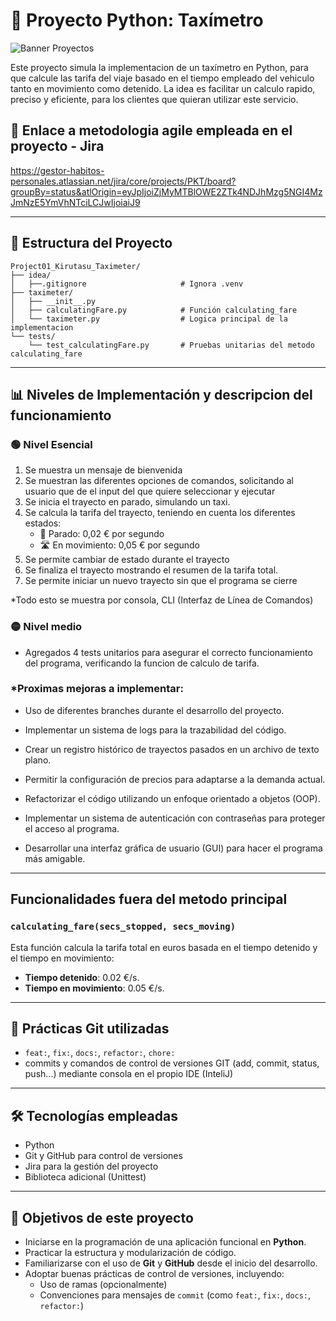 
# 🚕 Proyecto Python: Taxímetro

![Banner Proyectos](https://github.com/user-attachments/assets/bc6e34f7-4031-43dd-8cfc-805c935ba3c4)

Este proyecto simula la implementacion de un taxímetro en Python, para que calcule las tarifa del viaje basado en el tiempo empleado del vehiculo tanto en movimiento como detenido.
La idea es facilitar un calculo rapido, preciso y eficiente, para los clientes que quieran utilizar este servicio.

## 🚀 Enlace a metodologia agile empleada en el proyecto - Jira

https://gestor-habitos-personales.atlassian.net/jira/core/projects/PKT/board?groupBy=status&atlOrigin=eyJpIjoiZjMyMTBlOWE2ZTk4NDJhMzg5NGI4MzJmNzE5YmVhNTciLCJwIjoiaiJ9

---

## 📁 Estructura del Proyecto

```
Project01_Kirutasu_Taximeter/
├── idea/
│   ├──.gitignore                     # Ignora .venv
├── taximeter/
│   ├── __init__.py
│   ├── calculatingFare.py            # Función calculating_fare
│   └── taximeter.py                  # Logica principal de la implementacion
└── tests/
    └── test_calculatingFare.py       # Pruebas unitarias del metodo calculating_fare
```

---

## 📊 Niveles de Implementación y descripcion del funcionamiento

### 🟢 Nivel Esencial

1. Se muestra un mensaje de bienvenida
2. Se muestran las diferentes opciones de comandos, solicitando al usuario que de el input del que quiere seleccionar y ejecutar
3. Se inicia el trayecto en parado, simulando un taxi.
4. Se calcula la tarifa del trayecto, teniendo en cuenta los diferentes estados:
   - 📍 Parado: 0,02 € por segundo
   - 🛣️ En movimiento: 0,05 € por segundo
5. Se permite cambiar de estado durante el trayecto
6. Se finaliza el trayecto mostrando el resumen de la tarifa total.
7. Se permite iniciar un nuevo trayecto sin que el programa se cierre

*Todo esto se muestra por consola, CLI (Interfaz de Línea de Comandos)

### 🟡 Nivel medio
- Agregados 4 tests unitarios para asegurar el correcto funcionamiento del programa, verificando la funcion de calculo de tarifa.


### *Proximas mejoras a implementar:
- Uso de diferentes branches durante el desarrollo del proyecto. 
- Implementar un sistema de logs para la trazabilidad del código.
- Crear un registro histórico de trayectos pasados en un archivo de texto plano.
- Permitir la configuración de precios para adaptarse a la demanda actual.

- Refactorizar el código utilizando un enfoque orientado a objetos (OOP).
- Implementar un sistema de autenticación con contraseñas para proteger el acceso al programa.
- Desarrollar una interfaz gráfica de usuario (GUI) para hacer el programa más amigable.

---

## Funcionalidades fuera del metodo principal

### `calculating_fare(secs_stopped, secs_moving)`
Esta función calcula la tarifa total en euros basada en el tiempo detenido y el tiempo en movimiento:
- **Tiempo detenido**: 0.02 €/s.
- **Tiempo en movimiento**: 0.05 €/s.

---

## 📌 Prácticas Git utilizadas

- `feat:`, `fix:`, `docs:`, `refactor:`, `chore:` 
- commits y comandos de control de versiones GIT (add, commit, status, push...) mediante consola en el propio IDE (InteliJ)

---

## 🛠️ Tecnologías empleadas

- Python
- Git y GitHub para control de versiones
- Jira para la gestión del proyecto
- Biblioteca adicional (Unittest)

---

## 🎯 Objetivos de este proyecto

- Iniciarse en la programación de una aplicación funcional en **Python**.
- Practicar la estructura y modularización de código.
- Familiarizarse con el uso de **Git** y **GitHub** desde el inicio del desarrollo.
- Adoptar buenas prácticas de control de versiones, incluyendo:
  - Uso de ramas (opcionalmente)
  - Convenciones para mensajes de `commit` (como `feat:`, `fix:`, `docs:`, `refactor:`)
